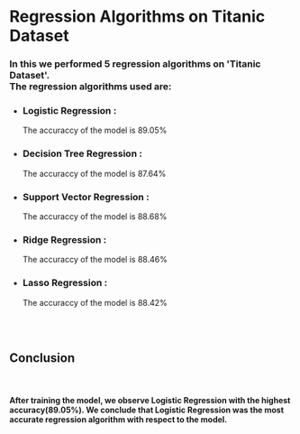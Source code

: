 <h1>Regression Algorithms on Titanic Dataset</h1>
<h3>In this we performed 5 regression algorithms on 'Titanic Dataset'.<br>
The regression algorithms used are: </h3>
<ul>
<li><h3>Logistic Regression :</h3> The accuraccy of the model is 89.05%</li>
<li><h3>Decision Tree Regression :</h3> The accuraccy of the model is 87.64%</li>
<li><h3>Support Vector Regression :</h3> The accuraccy of the model is 88.68%</li>
<li><h3>Ridge Regression :</h3> The accuraccy of the model is 88.46%</li>
<li><h3>Lasso Regression :</h3> The accuraccy of the model is 88.42%</li>
</ul>
<br><br>
<h2>Conclusion</h2><br>
<h4>After training the model, we observe Logistic Regression with the highest accuracy(89.05%). We conclude that Logistic Regression was the most accurate regression algorithm with respect to the model.</h4>
